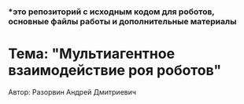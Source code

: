 ### *это репозиторий с исходным кодом для роботов, основные файлы работы и дополнительные материалы

# Тема: "Мультиагентное взаимодействие роя роботов"

Автор: Разорвин Андрей Дмитриевич


